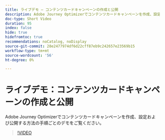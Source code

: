 ```yaml
---
title: ライブデモ – コンテンツカードキャンペーンの作成と公開
description: Adobe Journey Optimizerでコンテンツカードキャンペーンを作成、設定および公開する方法の手順ごとのデモをご覧ください。
doc-type: Short Video
duration: 95
index: false
hide: true
hidefromtoc: true
recommendations: noCatalog, noDisplay
source-git-commit: 28e2477974df6d22cff87eb9c242657e23569b15
workflow-type: tm+mt
source-wordcount: '56'
ht-degree: 0%

---
```



# ライブデモ：コンテンツカードキャンペーンの作成と公開

Adobe Journey Optimizerでコンテンツカードキャンペーンを作成、設定および公開する方法の手順ごとのデモをご覧ください。

<!-- 62_S603_3442534_94_live-demo-creating-and-publishing-a-content-card-campaign -->
>[!VIDEO](https://video.tv.adobe.com/v/3458208/?learn=on&enablevpops=true)
